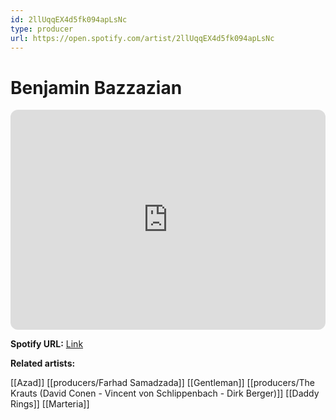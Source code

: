 ```yaml
---
id: 2llUqqEX4d5fk094apLsNc
type: producer
url: https://open.spotify.com/artist/2llUqqEX4d5fk094apLsNc
---
```

# Benjamin Bazzazian

<iframe style="border-radius:12px" src="https://open.spotify.com/embed/artist/2llUqqEX4d5fk094apLsNc" width="100%" height="352" frameBorder="0" allowfullscreen="" allow="autoplay; clipboard-write; encrypted-media; fullscreen; picture-in-picture" loading="lazy"></iframe>

**Spotify URL:** [Link](https://open.spotify.com/artist/2llUqqEX4d5fk094apLsNc)

**Related artists:**

[[Azad]]
[[producers/Farhad Samadzada]]
[[Gentleman]]
[[producers/The Krauts (David Conen - Vincent von Schlippenbach - Dirk Berger)]]
[[Daddy Rings]]
[[Marteria]]
